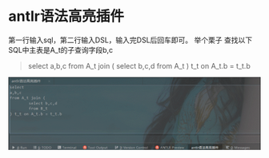 # antlr语法高亮插件
第一行输入sql，第二行输入DSL，输入完DSL后回车即可。
举个栗子
查找以下SQL中主表是A_t的子查询字段b,c

> select  a,b,c from A_t join ( 	select b,c,d 	from A_t ) t_t on A_t.b = t_t.b  


![img](GIF.gif) 
